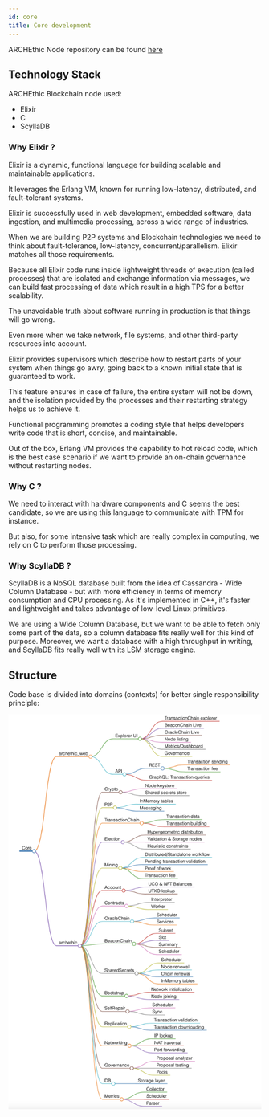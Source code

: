 ```yaml
---
id: core
title: Core development
---
```


ARCHEthic Node repository can be found [here](https://github.com/archethic-foundation/archethic-node)


## Technology Stack

ARCHEthic Blockchain node used:
- Elixir
- C
- ScyllaDB

### Why Elixir ?

Elixir is a dynamic, functional language for building scalable and maintainable applications.

It leverages the Erlang VM, known for running low-latency, distributed, and fault-tolerant systems. 

Elixir is successfully used in web development, embedded software, data ingestion, and multimedia processing, across a wide range of industries.

When we are building P2P systems and Blockchain technologies we need to think about fault-tolerance, low-latency, concurrent/parallelism.
Elixir matches all those requirements.

Because all Elixir code runs inside lightweight threads of execution (called processes) that are isolated and exchange information via messages, we can build fast
processing of data which result in a high TPS for a better scalability.

The unavoidable truth about software running in production is that things will go wrong.

Even more when we take network, file systems, and other third-party resources into account.

Elixir provides supervisors which describe how to restart parts of your system when things go awry, going back to a known initial state that is guaranteed to work.

This feature ensures in case of failure, the entire system will not be down, and the isolation provided by the processes and their restarting strategy helps us to achieve it.

Functional programming promotes a coding style that helps developers write code that is short, concise, and maintainable.

Out of the box, Erlang VM provides the capability to hot reload code, which is the best case scenario if we want to provide an on-chain governance without restarting nodes.

### Why C ?

We need to interact with hardware components and C seems the best candidate, so we are using this language to communicate with TPM for instance.

But also, for some intensive task which are really complex in computing, we rely on C to perform those processing.

### Why ScyllaDB ?

ScyllaDB is a NoSQL database built from the idea of Cassandra - Wide Column Database - but with more efficiency in terms of memory consumption and CPU processing.
As it's implemented in C++, it's faster and lightweight and takes advantage of low-level Linux primitives.

We are using a Wide Column Database, but we want to be able to fetch only some part of the data, so a column database fits really well for this kind of purpose.
Moreover, we want a database with a high throughput in writing, and ScyllaDB fits really well with its LSM storage engine.

## Structure

Code base is divided into domains (contexts) for better single responsibility principle:

<!-- Source of the SVG on https://markmap.js.org/repl
## archethic_web 

### Explorer UI

- TransactionChain explorer
- BeaconChain Live
- OracleChain Live
- Node listing
- Metrics/Dashboard
- Governance

### API

#### REST
- Transaction sending
- Transaction fee

#### GraphQL: Transaction queries

## archethic

### Crypto
- Node keystore
- Shared secrets store

### P2P
- InMemory tables
- Messaging

### TransactionChain
- Transaction data
- Transaction building

### Election
- Hypergeometric distribution
- Validation & Storage nodes
- Heuristic constraints

### Mining
- Distributed/Standalone workflow
- Pending transaction validation
- Proof of work
- Transaction fee

### Account
- UCO & NFT Balances
- UTXO lookup

### Contracts
- Interpreter
- Worker

### OracleChain
- Scheduler
- Services

### BeaconChain
- Subset
- Slot
- Summary
- Scheduler

### SharedSecrets
- Scheduler
- Node renewal
- Origin renewal
- InMemory tables

### Bootstrap
- Network initialization
- Node joining

### SelfRepair
- Scheduler
- Sync

### Replication
- Transaction validation
- Transaction downloading

### Networking
- IP lookup
- NAT traversal
- Port forwarding

### Governance
- Proposal analyzer
- Proposal testing
- Pools

### DB
- Storage layer

### Metrics
- Collector
- Scheduler
- Parser
-->

![core structure](/img/core_structure.png)
